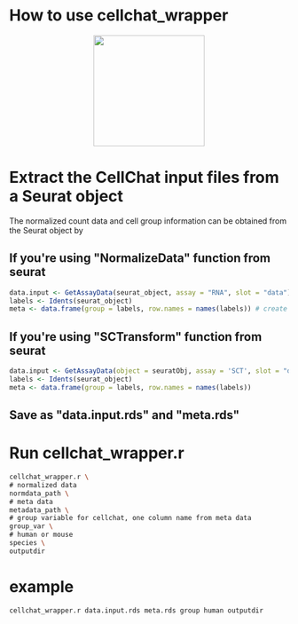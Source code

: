 # How to use cellchat_wrapper<br /> 
<p align="center">
  <img width="200"  src="https://github.com/sqjin/CellChat/blob/master/CellChat_Logo.png">
</p>


# Extract the CellChat input files from a Seurat object
The normalized count data and cell group information can be obtained from the Seurat object by

## If you're using "NormalizeData" function from seurat
```R
data.input <- GetAssayData(seurat_object, assay = "RNA", slot = "data") # normalized data matrix
labels <- Idents(seurat_object)
meta <- data.frame(group = labels, row.names = names(labels)) # create a dataframe of the cell labels
```
## If you're using "SCTransform" function from seurat
```R
data.input <- GetAssayData(object = seuratObj, assay = 'SCT', slot = "data")
labels <- Idents(seurat_object)
meta <- data.frame(group = labels, row.names = names(labels))
```
## Save as "data.input.rds" and "meta.rds"

# Run cellchat_wrapper.r
```Bash
cellchat_wrapper.r \
# normalized data 
normdata_path \
# meta data 
metadata_path \
# group variable for cellchat, one column name from meta data 
group_var \
# human or mouse
species \
outputdir 
```
# example
```
cellchat_wrapper.r data.input.rds meta.rds group human outputdir
```
